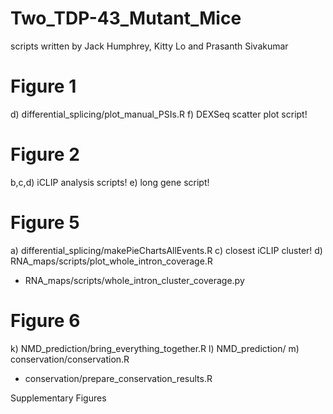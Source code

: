 # Two_TDP-43_Mutant_Mice
scripts written by Jack Humphrey, Kitty Lo and Prasanth Sivakumar

# Figure 1
d) differential_splicing/plot_manual_PSIs.R
f) DEXSeq scatter plot script!

# Figure 2
b,c,d) iCLIP analysis scripts!
e) long gene script!

# Figure 5
a) differential_splicing/makePieChartsAllEvents.R
c) closest iCLIP cluster!
d) RNA_maps/scripts/plot_whole_intron_coverage.R
-  RNA_maps/scripts/whole_intron_cluster_coverage.py	

# Figure 6
k) NMD_prediction/bring_everything_together.R
l) NMD_prediction/
m) conservation/conservation.R 
- conservation/prepare_conservation_results.R


Supplementary Figures
